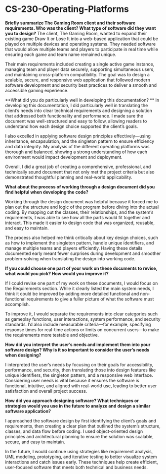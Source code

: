 # CS-230-Operating-Platforms

**Briefly summarize The Gaming Room client and their software requirements. Who was the client? What type of software did they want you to design?**
The client, The Gaming Room, wanted to expand their existing game Draw It or Lose It into a web-based application that could be played on multiple devices and operating systems. They needed software that would allow multiple teams and players to participate in real time while ensuring each game and team name remained unique.

Their main requirements included creating a single active game instance, managing team and player data securely, supporting simultaneous users, and maintaining cross-platform compatibility. The goal was to design a scalable, secure, and responsive web application that followed modern software development and security best practices to deliver a smooth and accessible gaming experience.

**What did you do particularly well in developing this documentation?
**
In developing this documentation, I did particularly well in translating the client’s needs into clear technical requirements and designing a solution that addressed both functionality and performance. I made sure the document was well-structured and easy to follow, allowing readers to understand how each design choice supported the client’s goals.

I also excelled in applying software design principles effectively—using inheritance, encapsulation, and the singleton pattern to ensure efficiency and data integrity. My analysis of the different operating platforms was thorough and balanced, showing a strong understanding of how each environment would impact development and deployment.

Overall, I did a great job of creating a comprehensive, professional, and technically sound document that not only met the project criteria but also demonstrated thoughtful planning and real-world applicability.

**What about the process of working through a design document did you find helpful when developing the code?**

Working through the design document was helpful because it forced me to plan out the structure and logic of the program before diving into the actual coding. By mapping out the classes, their relationships, and the system’s requirements, I was able to see how all the parts would fit together and interact. This made it easier to design code that was organized, reusable, and easy to maintain.

The process also helped me think critically about key design choices, such as how to implement the singleton pattern, handle unique identifiers, and manage multiple teams and players efficiently. Having these details documented early meant fewer surprises during development and smoother problem-solving when translating the design into working code.

**If you could choose one part of your work on these documents to revise, what would you pick? How would you improve it?**

If I could revise one part of my work on these documents, I would focus on the Requirements section. While it clearly listed the main system needs, I think it could be improved by adding more detailed functional and non-functional requirements to give a fuller picture of what the software must accomplish.

To improve it, I would separate the requirements into clear categories such as gameplay functions, user interactions, system performance, and security standards. I’d also include measurable criteria—for example, specifying response times for real-time actions or limits on concurrent users—to make the requirements more testable and objective.


**How did you interpret the user’s needs and implement them into your software design? Why is it so important to consider the user’s needs when designing?**

I interpreted the user’s needs by focusing on their goals for accessibility, performance, and security, then translating those into design features like unique identifiers, the singleton pattern, and a responsive web interface. Considering user needs is vital because it ensures the software is functional, intuitive, and aligned with real-world use, leading to better user satisfaction and overall project success.

**How did you approach designing software? What techniques or strategies would you use in the future to analyze and design a similar software application?**

I approached the software design by first identifying the client’s goals and requirements, then creating a clear plan that outlined the system’s structure, classes, and data flow before coding. I used object-oriented design principles and architectural planning to ensure the solution was scalable, secure, and easy to maintain.

In the future, I would continue using strategies like requirement analysis, UML modeling, prototyping, and iterative testing to better visualize system interactions and catch issues early. These techniques help create efficient, user-focused software that meets both technical and business needs.
